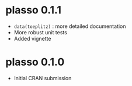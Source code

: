 # plasso 0.1.1

* `data(toeplitz)` : more detailed documentation
* More robust unit tests
* Added vignette

# plasso 0.1.0

* Initial CRAN submission
